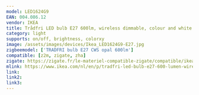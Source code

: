 ```yaml
---
model: LED1624G9
EAN: 004.086.12
vendor: IKEA
title: Trådfri LED bulb E27 600lm, wireless dimmable, colour and white spectrum opal white
category: light
supports: on/off, brightness, colorxy
image: /assets/images/devices/Ikea_LED1624G9-E27.jpg
zigbeemodel: ['TRADFRI bulb E27 CWS opal 600lm']
compatible: [z2m, zigate, zha]
zigate: https://zigate.fr/le-materiel-compatible-zigate/compatible/ikeatradfrie27couleur
mlink: https://www.ikea.com/nl/en/p/tradfri-led-bulb-e27-600-lumen-wireless-dimmable-colour-and-white-spectrum-opal-white-00408612/
link: 
link2: 
link3: 
---
```

